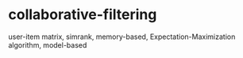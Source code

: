 # collaborative-filtering
user-item matrix, simrank, memory-based, Expectation-Maximization algorithm, model-based

